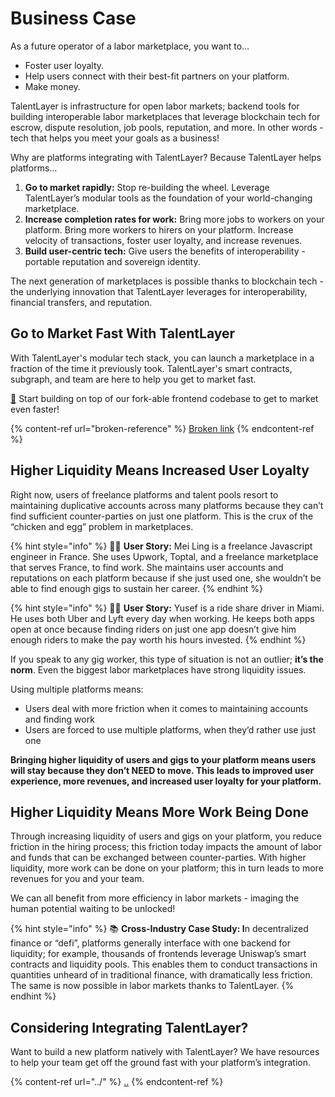 # Business Case

As a future operator of a labor marketplace, you want to…

* Foster user loyalty.
* Help users connect with their best-fit partners on your platform.
* Make money.

TalentLayer is infrastructure for open labor markets; backend tools for building interoperable labor marketplaces that leverage blockchain tech for escrow, dispute resolution, job pools, reputation, and more. In other words - tech that helps you meet your goals as a business!&#x20;

Why are platforms integrating with TalentLayer? Because TalentLayer helps platforms…

1. **Go to market rapidly:** Stop re-building the wheel. Leverage TalentLayer’s modular tools as the foundation of your world-changing marketplace.
2. **Increase completion rates for work:** Bring more jobs to workers on your platform. Bring more workers to hirers on your platform. Increase velocity of transactions, foster user loyalty, and increase revenues.
3. **Build user-centric tech:** Give users the benefits of interoperability - portable reputation and sovereign identity.

The next generation of marketplaces is possible thanks to blockchain tech - the underlying innovation that TalentLayer leverages for interoperability, financial transfers, and reputation.

## Go to Market Fast With TalentLayer

With TalentLayer's modular tech stack, you can launch a marketplace in a fraction of the time it previously took. TalentLayer's smart contracts, subgraph, and team are here to help you get to market fast.&#x20;

[🚀](https://emojipedia.org/rocket/) Start building on top of our fork-able frontend codebase to get to market even faster!&#x20;

{% content-ref url="broken-reference" %}
[Broken link](broken-reference)
{% endcontent-ref %}

## Higher Liquidity Means Increased User Loyalty

Right now, users of freelance platforms and talent pools resort to maintaining duplicative accounts across many platforms because they can’t find sufficient counter-parties on just one platform. This is the crux of the “chicken and egg” problem in marketplaces.

{% hint style="info" %}
👩🏽 **User Story:** Mei Ling is a freelance Javascript engineer in France. She uses Upwork, Toptal, and a freelance marketplace that serves France, to find work. She maintains user accounts and reputations on each platform because if she just used one, she wouldn’t be able to find enough gigs to sustain her career.
{% endhint %}

{% hint style="info" %}
👨🏻 **User Story:** Yusef is a ride share driver in Miami. He uses both Uber and Lyft every day when working. He keeps both apps open at once because finding riders on just one app doesn’t give him enough riders to make the pay worth his hours invested.
{% endhint %}

If you speak to any gig worker, this type of situation is not an outlier; **it’s the norm**. Even the biggest labor marketplaces have strong liquidity issues.

Using multiple platforms means:

* Users deal with more friction when it comes to maintaining accounts and finding work
* Users are forced to use multiple platforms, when they’d rather use just one

**Bringing higher liquidity of users and gigs to your platform means users will stay because they don’t NEED to move. This leads to improved user experience, more revenues, and increased user loyalty for your platform.**

## Higher Liquidity Means More Work Being Done

Through increasing liquidity of users and gigs on your platform, you reduce friction in the hiring process; this friction today impacts the amount of labor and funds that can be exchanged between counter-parties. With higher liquidity, more work can be done on your platform; this in turn leads to more revenues for you and your team.

We can all benefit from more efficiency in labor markets - imaging the human potential waiting to be unlocked!

{% hint style="info" %}
📚 **Cross-Industry Case Study: I**n decentralized finance or “defi”, platforms generally interface with one backend for liquidity; for example, thousands of frontends leverage Uniswap’s smart contracts and liquidity pools. This enables them to conduct transactions in quantities unheard of in traditional finance, with dramatically less friction. The same is now possible in labor markets thanks to TalentLayer.
{% endhint %}

## Considering Integrating TalentLayer?

Want to build a new platform natively with TalentLayer? We have resources to help your team get off the ground fast with your platform’s integration.

{% content-ref url="../" %}
[..](../)
{% endcontent-ref %}
